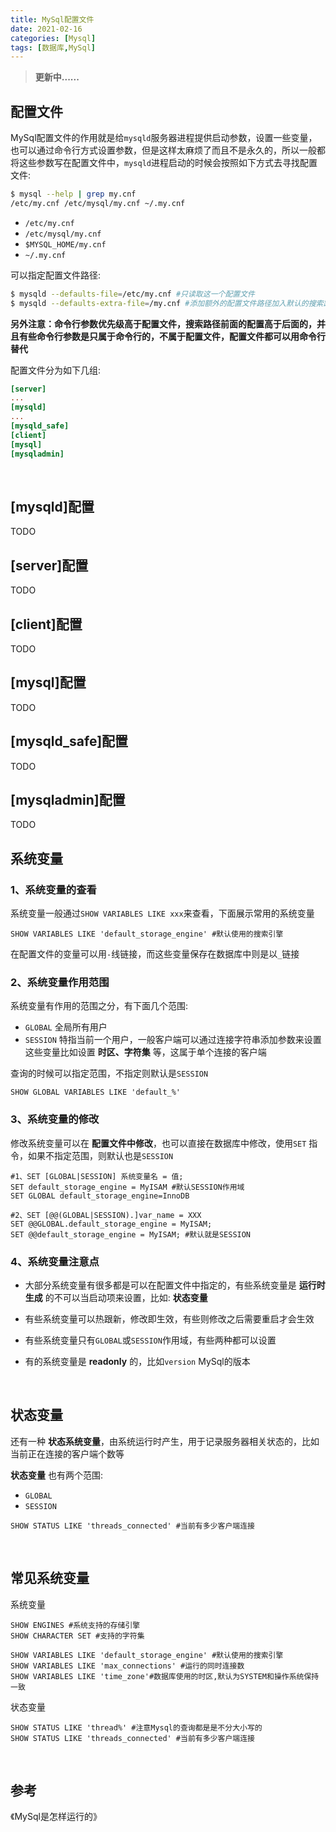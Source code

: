 ```yaml
---
title: MySql配置文件
date: 2021-02-16
categories: [Mysql]
tags: [数据库,MySql] 
---
```


> **更新中......**

## 配置文件

MySql配置文件的作用就是给`mysqld`服务器进程提供启动参数，设置一些变量，也可以通过命令行方式设置参数，但是这样太麻烦了而且不是永久的，所以一般都将这些参数写在配置文件中，`mysqld`进程启动的时候会按照如下方式去寻找配置文件:

```bash
$ mysql --help | grep my.cnf
/etc/my.cnf /etc/mysql/my.cnf ~/.my.cnf 
```

- `/etc/my.cnf`
- `/etc/mysql/my.cnf`
- `$MYSQL_HOME/my.cnf`
- `~/.my.cnf`

可以指定配置文件路径:

```bash
$ mysqld --defaults-file=/etc/my.cnf #只读取这一个配置文件
$ mysqld --defaults-extra-file=/my.cnf #添加额外的配置文件路径加入默认的搜索路径，也就是说其他路径包括这个也会被搜索到
```

**另外注意：命令行参数优先级高于配置文件，搜索路径前面的配置高于后面的，并且有些命令行参数是只属于命令行的，不属于配置文件，配置文件都可以用命令行替代**

配置文件分为如下几组:

```toml
[server]
...
[mysqld]
...
[mysqld_safe]
[client]
[mysql]
[mysqladmin]
```

​    

## [mysqld]配置

TODO

## [server]配置

TODO

## [client]配置

TODO

## [mysql]配置

TODO

## [mysqld_safe]配置

TODO

## [mysqladmin]配置

TODO

## 系统变量

### 1、系统变量的查看

系统变量一般通过`SHOW VARIABLES LIKE xxx`来查看，下面展示常用的系统变量

```mysql
SHOW VARIABLES LIKE 'default_storage_engine' #默认使用的搜索引擎
```

在配置文件的变量可以用`-`线链接，而这些变量保存在数据库中则是以`_`链接

### 2、系统变量作用范围

系统变量有作用的范围之分，有下面几个范围:

- `GLOBAL` 全局所有用户
- `SESSION` 特指当前一个用户，一般客户端可以通过连接字符串添加参数来设置这些变量比如设置 **时区、字符集** 等，这属于单个连接的客户端

查询的时候可以指定范围，不指定则默认是`SESSION`

```mysql
SHOW GLOBAL VARIABLES LIKE 'default_%'
```

### 3、系统变量的修改

修改系统变量可以在 **配置文件中修改**，也可以直接在数据库中修改，使用`SET` 指令，如果不指定范围，则默认也是`SESSION`

```mysql
#1、SET [GLOBAL|SESSION] 系统变量名 = 值;
SET default_storage_engine = MyISAM #默认SESSION作用域
SET GLOBAL default_storage_engine=InnoDB

#2、SET [@@(GLOBAL|SESSION).]var_name = XXX
SET @@GLOBAL.default_storage_engine = MyISAM;
SET @@default_storage_engine = MyISAM; #默认就是SESSION
```

### 4、系统变量注意点

- 大部分系统变量有很多都是可以在配置文件中指定的，有些系统变量是 **运行时生成** 的不可以当启动项来设置，比如: **状态变量** 

- 有些系统变量可以热跟新，修改即生效，有些则修改之后需要重启才会生效
- 有些系统变量只有`GLOBAL`或`SESSION`作用域，有些两种都可以设置
- 有的系统变量是 **readonly** 的，比如`version` MySql的版本

​    

## 状态变量

还有一种 **状态系统变量**，由系统运行时产生，用于记录服务器相关状态的，比如当前正在连接的客户端个数等

**状态变量** 也有两个范围:

- `GLOBAL`
- `SESSION`

```mysql
SHOW STATUS LIKE 'threads_connected' #当前有多少客户端连接
```

​    

## 常见系统变量

系统变量

```mysql
SHOW ENGINES #系统支持的存储引擎
SHOW CHARACTER SET #支持的字符集
```

```mysql
SHOW VARIABLES LIKE 'default_storage_engine' #默认使用的搜索引擎
SHOW VARIABLES LIKE 'max_connections' #运行的同时连接数
SHOW VARIABLES LIKE 'time_zone'#数据库使用的时区,默认为SYSTEM和操作系统保持一致
```

状态变量

```mysql
SHOW STATUS LIKE 'thread%' #注意Mysql的查询都是是不分大小写的
SHOW STATUS LIKE 'threads_connected' #当前有多少客户端连接
```

​    

## 参考

《MySql是怎样运行的》